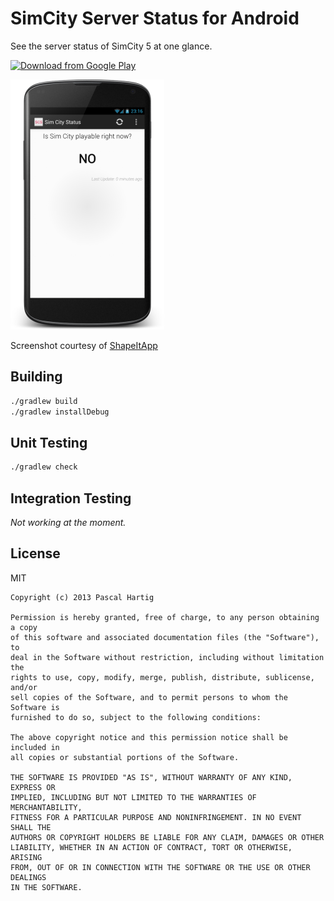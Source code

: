 # SimCity Server Status for Android

See the server status of SimCity 5 at one glance.

[![Download from Google Play](http://developer.android.com/images/brand/en_generic_rgb_wo_45.png)][gplay]

![Screenshot](assets/screenshots/phone.png)

Screenshot courtesy of [ShapeItApp][shapeit]

 [gplay]: https://play.google.com/store/apps/details?id=net.rdrei.android.simstatus
 [shapeit]: http://shapeitapp.com/

## Building

```bash
./gradlew build
./gradlew installDebug
```

## Unit Testing

```bash
./gradlew check
```

## Integration Testing

*Not working at the moment.*

## License

MIT

    Copyright (c) 2013 Pascal Hartig

    Permission is hereby granted, free of charge, to any person obtaining a copy
    of this software and associated documentation files (the "Software"), to
    deal in the Software without restriction, including without limitation the
    rights to use, copy, modify, merge, publish, distribute, sublicense, and/or
    sell copies of the Software, and to permit persons to whom the Software is
    furnished to do so, subject to the following conditions:

    The above copyright notice and this permission notice shall be included in
    all copies or substantial portions of the Software.

    THE SOFTWARE IS PROVIDED "AS IS", WITHOUT WARRANTY OF ANY KIND, EXPRESS OR
    IMPLIED, INCLUDING BUT NOT LIMITED TO THE WARRANTIES OF MERCHANTABILITY,
    FITNESS FOR A PARTICULAR PURPOSE AND NONINFRINGEMENT. IN NO EVENT SHALL THE
    AUTHORS OR COPYRIGHT HOLDERS BE LIABLE FOR ANY CLAIM, DAMAGES OR OTHER
    LIABILITY, WHETHER IN AN ACTION OF CONTRACT, TORT OR OTHERWISE, ARISING
    FROM, OUT OF OR IN CONNECTION WITH THE SOFTWARE OR THE USE OR OTHER DEALINGS
    IN THE SOFTWARE.
